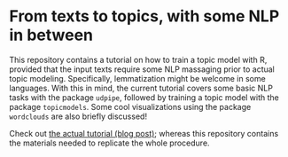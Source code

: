 # From texts to topics, with some NLP in between

This repository contains a tutorial on how to train a topic model with R, provided that the input texts require some NLP massaging prior to actual topic modeling. Specifically, lemmatization might be welcome in some languages. With this in mind, the current tutorial covers some basic NLP tasks with the package `udpipe`, followed by training a topic model with the package `topicmodels`. Some cool visualizations using the package `wordclouds` are also briefly discussed!

Check out [the actual tutorial (blog post)](https://computationalstylistics.github.io/blog/topic_modeling_lemmatized/); whereas this repository contains the materials needed to replicate the whole procedure. 

